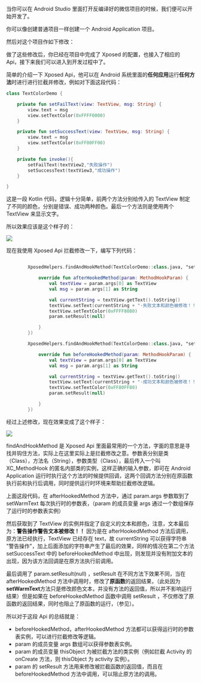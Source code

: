 当你可以在 Android Studio 里面打开反编译好的微信项目的时候，我们便可以开始开发了。

你可以像创建普通项目一样创建一个 Android Application 项目。

然后对这个项目作如下修改：





做了这些修改后，你已经在项目中完成了 Xposed 的配置，也接入了相应的 Api，接下来我们可以进入到开发过程中了。

简单的介绍一下 Xposed Api，他可以在 Android 系统里面的**任何应用**运行**任何方法**时进行进行拦截并修改，例如对下面这段代码：

```kotlin
class TextColorDemo {

    private fun setFailText(view: TextView, msg: String) {
        view.text = msg
        view.setTextColor(0xFFFF0000)
    }

    private fun setSuccessText(view: TextView, msg: String) {
        view.text = msg
        view.setTextColor(0xFF00FF00)
    }

    private fun invoke(){
        setFailText(textView2,"失败操作")
        setSuccessText(textView3,"成功操作")
    }

}
```

这是一段 Kotlin 代码，逻辑十分简单，前两个方法分别给传入的 TextView 制定了不同的颜色，分别是错误、成功两种颜色。最后一个方法则是使用两个 TextView 来显示文字。

所以效果应该是这个样子的：                                

![](https://github.com/zhudongya123/WechatChatRoomHelper_Tutorial/blob/master/resource/pict_1.png)

现在我使用 Xposed Api 拦截修改一下，编写下列代码：

```kotlin

        XposedHelpers.findAndHookMethod(TextColorDemo::class.java, "setFailText", TextView::class.java, String:class.java, object : XC_MethodHook() {

            override fun afterHookedMethod(param: MethodHookParam) {
            	val textView = param.args[0] as TextView
            	val msg = param.args[1] as String

                val currentString = textView.getText().toString()
            	textView.setText(currentString + "·失败文本和颜色被修改！！")
            	textView.setTextColor(0xFFFF8080)
            	param.setResult(null)

            }
        })

        XposedHelpers.findAndHookMethod(TextColorDemo::class.java, "setSuccessText", TextView::class.java, String:class.java, object : XC_MethodHook() {

            override fun beforeHookedMethod(param: MethodHookParam) {
                val textView = param.args[0] as TextView
                val msg = param.args[1] as String

                val currentString = textView.getText().toString()
                textView.setText(currentString + "·成功文本和颜色被修改！！")
                textView.setTextColor(0xFF80FF80)
                param.setResult(null)

            }
        })

```

经过上述修改，现在效果变成了这个样子：

![](https://github.com/zhudongya123/WechatChatRoomHelper_Tutorial/blob/master/resource/pict_2.png)

findAndHookMethod 是 Xposed Api 里面最常用的一个方法，字面的意思是寻找并钩住方法，实际上在这里实际上是拦截修改之意。参数表分别是类（Class），方法名（String），参数类型（Class），最后传入一个叫  XC_MethodHook 的匿名内部类的实例，这样正确的输入参数，即可在 Android Application 运行时执行这个方法的时候提供回调，这两个回调方法分别在原函数执行前和执行后调用，同时提供运行时环境来帮助拦截修改逻辑。

上面这段代码，在 afterHookedMethod 方法中，通过 param.args 参数取到了 setWarmText 每次执行时的参数表，（param 的成员变量 args 通过一个数组保存了运行时的参数表实例）

然后获取到了 TextView 的实例并指定了自定义的文本和颜色，注意，文本最后为：**警告操作警告文本被修改！！**  因为是在 afterHookedMethod 方法后调用，原方法已经执行，TextView 已经存在 text，故 currentString 可以获得字符串 "警告操作"，加上后面添加的字符串产生了最后的效果，同样的情况在第二个方法 setSuccessText 中的 beforeHookedMethod 中出现，则发现并没有附加文本的出现，因为该方法回调是在原方法执行前调用。

最后调用了 param.setResult(null) ，setResult 在不同方法下效果不同，当在 afterHookedMethod 方法中调用时，修改了**原函数**的返回结果，（此处因为**setWarmText**方法只是修改颜色文本，并没有方法的返回值，所以并不影响运行结果）但是如果在 beforeHookedMethod 函数中调用 setResult ，不仅修改了原函数的返回结果，同时也阻止了原函数的运行，（参见）。

所以对于这段 Api 的总结就是：

- beforeHookedMethod，afterHookedMethod 方法都可以获得运行时的参数表实例，可以进行拦截修改等逻辑。
- param 的成员变量 args 数组可以获得参数表实例。
- param 的成员变量 thisObject 为被拦截方法的类实例（例如拦截 Activity 的 onCreate 方法，则 thisObject 为 activity 实例）。
- param 的 setResult 方法用来修改被拦截函数的返回值，而且在 beforeHookedMethod 方法中调用，可以阻止原方法的调用。


